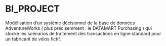 # BI_PROJECT
Modélisation d’un système décisionnel de la base de données AdventureWorks ( plus précisemment : le DATAMART Purchasing )
qui stocke les scénarios de traitement des transactions en ligne standard pour un 
fabricant de vélos fictif.

